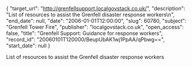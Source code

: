 {
  "target_url": "http://grenfellsupport.localgovstack.co.uk/", 
  "description": "List of resources to assist the Grenfell disaster response workers\n", 
  "end_date": null, 
  "date": "2006-01-01T12:00:00", 
  "slug": 60780, 
  "subject": "Grenfell Tower Fire", 
  "publisher": "localgovstack.co.uk", 
  "open_access": false, 
  "title": "Grenfell Support: Guidance for response workers", 
  "record_id": "20060101T120000/BeupUbAK1wj1PpAA/qPbwg==", 
  "start_date": null
}

List of resources to assist the Grenfell disaster response workers
